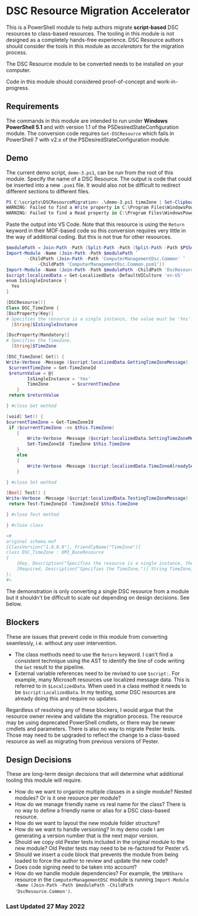 # DSC Resource Migration Accelerator

This is a PowerShell module to help authors migrate __script-based__ DSC resources to class-based resources. The tooling in this module is not designed as a completely hands-free experience. DSC Resource authors should consider the tools in this module as *accelerators* for the migration process.

The DSC Resource module to be converted needs to be installed on your computer.

Code in this module should considered proof-of-concept and work-in-progress.

## Requirements

The commands in this module are intended to run under __Windows PowerShell 5.1__ and with version 1.1 of the PSDesiredStateConfiguration module. The conversion code requires `Get-DSCResource` which fails in PowerShell 7 with v2.x of the PSDesiredStateConfiguration module.

## Demo

The current demo script, `demo-3.ps1`, can be run from the root of this module. Specify the name of a DSC Resource. The output is code that could be inserted into a new `.psm1` file. It would also not be difficult to redirect different sections to different files.

```powershell
PS C:\scripts\DSCResourceMigration> .\demo-3.ps1 timeZone | Set-Clipboard
WARNING: Failed to find a Write property in C:\Program Files\WindowsPowerShell\Modules\ComputerManagementDsc\8.5.0\DSCResources\DSC_TimeZone\DSC_TimeZone.schema.mof. This may be by design.
WARNING: Failed to find a Read property in C:\Program Files\WindowsPowerShell\Modules\ComputerManagementDsc\8.5.0\DSCResources\DSC_TimeZone\DSC_TimeZone.schema.mof. This may be by design.
```

Paste the output into VS Code. Note that this resource is using the `Return` keyword in their MOF-based code so this conversion requires very little in the way of additional coding. But this is not true for other resources.

```powershell
$modulePath = Join-Path -Path (Split-Path -Path (Split-Path -Path $PSScriptRoot -Parent) -Parent) -ChildPath 'Modules'
Import-Module -Name (Join-Path -Path $modulePath `
        -ChildPath (Join-Path -Path 'ComputerManagementDsc.Common' `
            -ChildPath 'ComputerManagementDsc.Common.psm1'))
Import-Module -Name (Join-Path -Path $modulePath -ChildPath 'DscResource.Common')
$script:localizedData = Get-LocalizedData -DefaultUICulture 'en-US'
enum IsSingleInstance {
  Yes
}

[DSCResource()]
Class DSC_TimeZone {
[DscProperty(Key)]
# Specifies the resource is a single instance, the value must be 'Yes'.
  [String]$IsSingleInstance

[DscProperty(Mandatory)]
# Specifies the TimeZone.
  [String]$TimeZone

[DSC_TimeZone] Get() {
Write-Verbose -Message ($script:localizedData.GettingTimeZoneMessage)
 $currentTimeZone = Get-TimeZoneId
 $returnValue = @{
        IsSingleInstance = 'Yes'
        TimeZone         = $currentTimeZone
    }
 return $returnValue

} #close Get method

[void] Set() {
$currentTimeZone = Get-TimeZoneId
 if ($currentTimeZone -ne $this.TimeZone)
    {
        Write-Verbose -Message ($script:localizedData.SettingTimeZoneMessage)
        Set-TimeZoneId -TimeZone $this.TimeZone
    }
    else
    {
        Write-Verbose -Message ($script:localizedData.TimeZoneAlreadySetMessage -f $this.TimeZone)
    }

} #close Set method

[Bool] Test() {
Write-Verbose -Message ($script:localizedData.TestingTimeZoneMessage)
 return Test-TimeZoneId -TimeZoneId $this.TimeZone

} #close Test method

} #close class

<#
original schema.mof
[ClassVersion("1.0.0.0"), FriendlyName("TimeZone")]
class DSC_TimeZone : OMI_BaseResource
{
    [Key, Description("Specifies the resource is a single instance, the value must be 'Yes'."), ValueMap{"Yes"}, Values{"Yes"}] String IsSingleInstance;
    [Required, Description("Specifies the TimeZone.")] String TimeZone;
};
#>
```

The demonstration is only converting a single DSC resource from a module but it shouldn't be difficult to scale out depending on design decisions. See below.

## Blockers

These are issues that prevent code in this module from converting seamlessly, i.e. without any user intervention.

+ The class methods need to use the `Return` keyword. I can't find a consistent technique  using the AST to identify the line of code writing the `Get` result to the pipeline.
+ External variable references need to be revised to use `$script:`. For example, many Microsoft resources use localized message data. This is referred to in `$LocalizedData`. When used in a class method it needs to be `$script:LocalizedData`. In my testing, *some* DSC resources are already doing this and require no updates.

Regardless of resolving any of these blockers, I would argue that the resource owner review and validate the migration process. The resource may be using deprecated PowerShell cmdlets, or there may be newer cmdlets and parameters. There is also no way to migrate Pester tests. Those may need to be upgraded to reflect the change to a class-based resource as well as migrating from previous versions of Pester.

## Design Decisions

These are long-term design decisions that will determine what additional tooling this module will require.

+ How do we want to organize multiple classes in a single module? Nested modules? Or is it one resource per module?
+ How do we manage friendly name vs real name for the class? There is no way to define a friendly name or alias for a DSC class-based resource.
+ How do we want to layout the new module folder structure?
+ How do we want to handle versioning? In my demo code I am generating a version number that is the next major version.
+ Should we copy old Pester tests included in the original module to the new module? Old Pester tests may need to be re-factored for Pester v5.
+ Should we insert a code block that prevents the module from being loaded to force the author to review and update the new code?
+ Does code signing need to be taken into account?
+ How do we handle module dependencies? For example, the `SMBShare` resource in the `ComputerManagementDSC` module is running `Import-Module -Name (Join-Path -Path $modulePath -ChildPath 'DscResource.Common')`.

### Last Updated 27 May 2022
